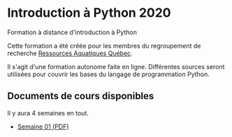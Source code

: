 # Introduction à Python 2020


Formation à distance d'introduction à Python

Cette formation a été créée pour les membres du regroupement de
recherche [Ressources Aquatiques Québec](https://raq.uqar.ca/).

Il s'agit d'une formation autonome faite en ligne. Différentes sources seront
utilisées pour couvrir les bases du langage de programmation Python.

## Documents de cours disponibles

Il y aura 4 semaines en tout.

- [Semaine 01 (PDF)](https://github.com/enormandeau/intro_python_2020/raw/master/intro_python_2020_semaine_01.pdf)
